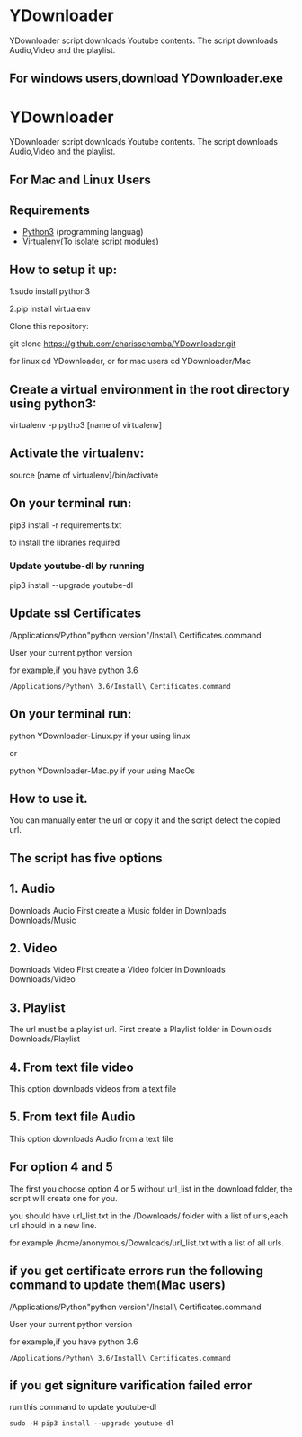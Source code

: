 # YDownloader
YDownloader script downloads Youtube contents.
The script downloads Audio,Video and the playlist.

## For windows users,download YDownloader.exe

# YDownloader
YDownloader script downloads Youtube contents.
The script downloads Audio,Video and the playlist.

## For Mac and Linux Users

## Requirements

- [Python3](https://www.python.org/) (programming languag)
- [Virtualenv](https://virtualenv.pypa.io/en/stable/)(To isolate script modules)

## How to setup it up:

1.sudo install python3

2.pip install virtualenv

Clone this repository:

git clone  https://github.com/charisschomba/YDownloader.git

for linux cd YDownloader,
or
for mac users cd YDownloader/Mac 


## Create a virtual environment in the root directory using python3:

virtualenv -p pytho3 [name of virtualenv]

## Activate the virtualenv:

source [name of virtualenv]/bin/activate

## On your terminal run:

pip3 install -r requirements.txt

to install the libraries required

### Update youtube-dl by running 

pip3 install --upgrade youtube-dl


## Update ssl Certificates
/Applications/Python\"python version"/Install\ Certificates.command

User your current python version

for example,if you have python 3.6

`/Applications/Python\ 3.6/Install\ Certificates.command`

## On your terminal run:

python YDownloader-Linux.py if your using linux

or

python YDownloader-Mac.py if your using MacOs


## How to use it.
You can manually enter the url or copy it and the script detect the copied url.

## The  script has five options
## 1. Audio

Downloads Audio
First create a Music folder in Downloads
Downloads/Music

## 2. Video

Downloads Video
First create a Video folder in Downloads
Downloads/Video

## 3. Playlist

The url must be a playlist url.
First create a Playlist folder in Downloads
Downloads/Playlist

## 4. From text file video

This option downloads videos from a text file

## 5. From text file Audio

This option downloads Audio from a text file

## For option 4 and 5

The first you choose option 4 or 5 without url_list in the download folder,
the script will create one for you.

you should have url_list.txt in the /Downloads/ folder with a list of urls,each url should in a new line.

for example /home/anonymous/Downloads/url_list.txt with a list of all urls.

## if you get certificate errors run the following command to update them(Mac users)
/Applications/Python\"python version"/Install\ Certificates.command

User your current python version

for example,if you have python 3.6

`/Applications/Python\ 3.6/Install\ Certificates.command`
## if you get signiture varification failed error

run this command to update youtube-dl

`sudo -H pip3 install --upgrade youtube-dl`

















